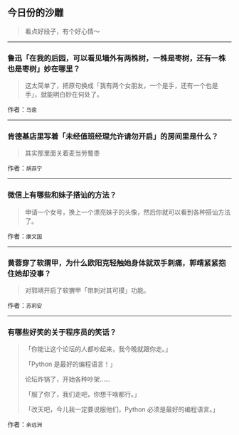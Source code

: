 ## 今日份的沙雕

> 看点好段子，有个好心情～


 
---

### 鲁迅「在我的后园，可以看见墙外有两株树，一株是枣树，还有一株也是枣树」妙在哪里？

> 这太简单了，把原句换成「我有两个女朋友，一个是手，还有一个也是手」，就能明白妙在何处了。


作者：`马逾`

---

### 肯德基店里写着「未经值班经理允许请勿开启」的房间里是什么？

> 其实那里面关着麦当劳蜀黍


作者：`胡菲宁`

---

### 微信上有哪些和妹子搭讪的方法？

> 申请一个女号，换上一个漂亮妹子的头像，然后你就可以看到各种搭讪方法了。


作者：`康文国`

---

### 黄蓉穿了软猬甲，为什么欧阳克轻触她身体就双手刺痛，郭靖紧紧抱住她却没事？

> 对郭靖开启了软猬甲「带刺对其可摸」功能。


作者：`苏莉安`

---

### 有哪些好笑的关于程序员的笑话？

> 「你能让这个论坛的人都吵起来，我今晚就跟你走。」
> 
> 「Python 是最好的编程语言！」
> 
> 论坛炸锅了，开始各种吵架……
> 
> 「服了你了，我们走吧，你想干啥都行。」
> 
> 「改天吧，今儿我一定要说服他们，Python 必须是最好的编程语言。」


作者：`余远洲`